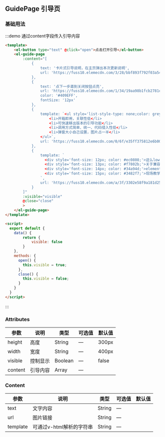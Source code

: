 ## GuidePage 引导页

### 基础用法

:::demo 通过content字段传入引导内容
```html
<template>
    <el-button type="text" @click="open">点击打开引导</el-button>
    <el-guide-page 
        :content="[
            {
                text: '卡片式引导说明，在主页弹出本次更新说明',
                url: 'https://fuss10.elemecdn.com/3/28/bbf893f792f03a54408b3b7a7ebf0jpeg.jpeg'
            },
            {
                text: '点下一步直到关闭按钮点亮',
                url: 'https://fuss10.elemecdn.com/1/34/19aa98b1fcb2781c4fba33d850549jpeg.jpeg',
                color: '#409EFF',
                fontSize: '12px'
            },
            {
                template: `<ul style='list-style-type: none;color: grey;margin: 0;padding: 0;'>
                    <li>开箱即用，关联性低</li>
                    <li>可快速移出版本的引导功能</li>
                    <li>调用方式简单、统一、代码侵入性低</li>
                    <li>弹窗大小自己设置，图片占一半</li>
                </ul>`,
                url: 'https://fuss10.elemecdn.com/0/6f/e35ff375812e6b0020b6b4e8f9583jpeg.jpeg',
            },
            {
                template: `
                  <div style='font-size: 12px; color: #ec0808;'>这么low的东西就很没技术含量了</div>
                  <div style='font-size: 13px; color: #f7802b;'>关于兼容问题,那就更敷衍了</div>
                  <div style='font-size: 14px; color: #34a94d;'>element-ui兼容啥我们就兼容啥</div>
                  <div style='font-size: 15px; color: #3482f7;'>现场教学花里胡哨不要搞</div>
                `,
                url: 'https://fuss10.elemecdn.com/a/3f/3302e58f9a181d2509f3dc0fa68b0jpeg.jpeg',
            }
        ]" 
        :visible="visible"
        @close="close"
        >
    </el-guide-page>
</template>

<script>
  export default {
    data() {
        return {
            visible: false
        }
    },
    methods: {
      open() {
        this.visible = true;
      },
      close() {
        this.visible = false;
      }
    }
  }
</script>

```
:::

### Attributes
| 参数               | 说明                                                     | 类型              | 可选值      | 默认值 |
|--------------------|----------------------------------------------------------|-------------------|-------------|--------|
|  height              | 高度 | String | — | 300px |
|  width              | 宽度 | String | — | 400px |
|  visible              | 控制显示 | Boolean | — | false |
|  content              | 引导内容 | Array | — |  |

### Content
| 参数               | 说明                                                     | 类型              | 可选值      | 默认值 |
|--------------------|----------------------------------------------------------|-------------------|-------------|--------|
|  text              | 文字内容 | String | — |  |
|  url              | 图片链接 | String | — |  |
|  template              | 可通过v-html解析的字符串 | String | — |  |
